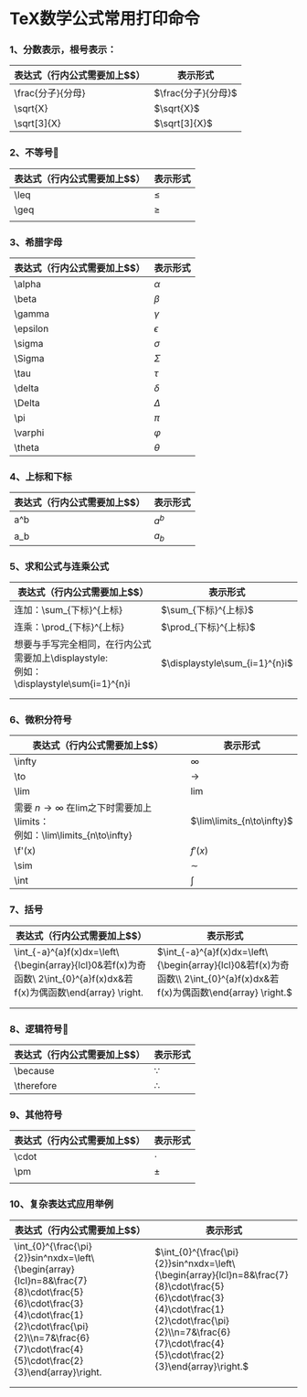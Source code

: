 # TeX数学公式常用打印命令

### 1、分数表示，根号表示：

| 表达式（行内公式需要加上$$） | 表示形式            |
| :--------------------------- | ------------------- |
| \frac{分子}{分母}            | $\frac{分子}{分母}$ |
| \sqrt{X}                     | $\sqrt{X}$          |
| \sqrt[3]{X}                  | $\sqrt[3]{X}$       |

### 2、不等号

| 表达式（行内公式需要加上$$） | 表示形式 |
| ---------------------------- | -------- |
| \leq                         | $\leq$   |
| \geq                         | $\geq$   |
|                              |          |

### 3、希腊字母

| 表达式（行内公式需要加上$$） | 表示形式   |
| ---------------------------- | ---------- |
| \alpha                       | $\alpha$   |
| \beta                        | $\beta$    |
| \gamma                       | $\gamma$   |
| \epsilon                     | $\epsilon$ |
| \sigma                       | $\sigma$   |
| \Sigma                       | $\Sigma$   |
| \tau                         | $\tau$     |
| \delta                       | $\delta$   |
| \Delta                       | $\Delta$   |
| \pi                          | $\pi$      |
| \varphi                      | $\varphi$  |
| \theta                       | $\theta$   |

### 4、上标和下标

| 表达式（行内公式需要加上$$） | 表示形式 |
| ---------------------------- | -------- |
| a^b                          | $a^b$    |
| a_b                          | $a_b$    |

### 5、求和公式与连乘公式

| 表达式（行内公式需要加上$$）                                 | 表示形式                       |
| ------------------------------------------------------------ | ------------------------------ |
| 连加：\sum_{下标}^{上标}                                     | $\sum_{下标}^{上标}$           |
| 连乘：\prod_{下标}^{上标}                                    | $\prod_{下标}^{上标}$          |
| 想要与手写完全相同，在行内公式需要加上\displaystyle: <br />例如：\displaystyle\sum{i=1}^{n}i | $\displaystyle\sum_{i=1}^{n}i$ |
|                                                              |                                |
|                                                              |                                |

### 6、微积分符号

| 表达式（行内公式需要加上$$）                                 | 表示形式                   |
| ------------------------------------------------------------ | -------------------------- |
| \infty                                                       | $\infty$                   |
| \to                                                          | $\to$                      |
| \lim                                                         | $\lim$                     |
| 需要 $n\to\infty$ 在lim之下时需要加上\limits：<br />例如：\lim\limits_{n\to\infty} | $\lim\limits_{n\to\infty}$ |
| \f'(x)                                                       | $f'(x)$                    |
| \sim                                                         | $\sim$                     |
| \int                                                         | $\int$                     |

### 7、括号

| 表达式（行内公式需要加上$$）                                 | 表示形式                                                     |
| ------------------------------------------------------------ | ------------------------------------------------------------ |
| \int_{-a}^{a}f(x)dx=\left\\\{\begin{array}{lcl}0&若f(x)为奇函数\\ 2\int_{0}^{a}f(x)dx&若f(x)为偶函数\end{array} \right. | $\int_{-a}^{a}f(x)dx=\left\{\begin{array}{lcl}0&若f(x)为奇函数\\ 2\int_{0}^{a}f(x)dx&若f(x)为偶函数\end{array} \right.$ |
|                                                              |                                                              |
|                                                              |                                                              |

### 8、逻辑符号

| 表达式（行内公式需要加上$$） | 表示形式     |
| ---------------------------- | ------------ |
| \because                     | $\because$   |
| \therefore                   | $\therefore$ |

### 9、其他符号

| 表达式（行内公式需要加上$$） | 表示形式 |
| ---------------------------- | -------- |
| \cdot                        | $\cdot$  |
| \pm                          | $\pm$    |
|                              |          |

### 10、复杂表达式应用举例

| **表达式（行内公式需要加上$$）**                             | 表示形式                                                     |
| ------------------------------------------------------------ | ------------------------------------------------------------ |
| \int_{0}^{\frac{\pi}{2}}sin^nxdx=\left\\\{\begin{array}{lcl}n=8&\frac{7}{8}\cdot\frac{5}{6}\cdot\frac{3}{4}\cdot\frac{1}{2}\cdot\frac{\pi}{2}\\\n=7&\frac{6}{7}\cdot\frac{4}{5}\cdot\frac{2}{3}\end{array}\right. | $\int_{0}^{\frac{\pi}{2}}sin^nxdx=\left\{\begin{array}{lcl}n=8&\frac{7}{8}\cdot\frac{5}{6}\cdot\frac{3}{4}\cdot\frac{1}{2}\cdot\frac{\pi}{2}\\n=7&\frac{6}{7}\cdot\frac{4}{5}\cdot\frac{2}{3}\end{array}\right.$ |
|                                                              |                                                              |
|                                                              |                                                              |

